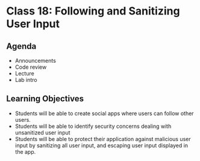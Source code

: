 # Class 18: Following and Sanitizing User Input

## Agenda

- Announcements
- Code review
- Lecture
- Lab intro

## Learning Objectives

- Students will be able to create social apps where users can follow other users.
- Students will be able to identify security concerns dealing with unsanitized user input
- Students will be able to protect their application against malicious user input by sanitizing all user input, and escaping user input displayed in the app.
